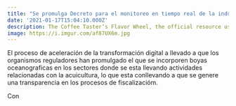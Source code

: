 ```yaml
---
title: "Se promulga Decreto para el monitoreo en tiempo real de la industria acuícola en Chile"
date: '2021-01-17T15:04:10.000Z'
description: The Coffee Taster’s Flavor Wheel, the official resource used by coffee tasters, has been revised for the first time this year.
image: https://i.imgur.com/af87UX6m.jpg
---
```


El proceso de aceleración de la transformación digital a llevado a que los organismos reguladores han promulgado el que se incorporen boyas oceanograficas en los sectores donde se esta llevando actividades relacionadas con la acuicultura, lo que esta conllevando a  que se genere una transparencia en los procesos de fiscalizacióm.

Con 
